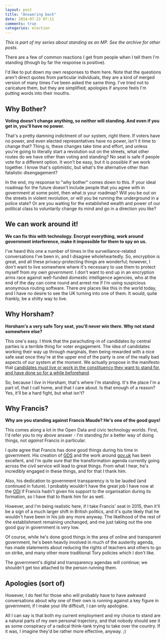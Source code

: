 ```yaml
---
layout: post
title: "Answering back"
date: 2014-07-22 07:11
comments: true
categories: election
---
```

*This is part of my series about standing as an MP. See the archive for other posts.*

There are a few of common reactions I get from people when I tell them I'm standing (though by far the response is positive).

I'd like to put down my own responses to them here. Note that the questions aren't direct quotes from particular individuals, they are a kind of merged version of many times I've been asked the same thing. I've tried not to caricature them, but they are simplified; apologies if anyone feels I'm putting words into their mouths.

## Why Bother?

**Voting doesn't change anything, so neither will standing. And even if you get in, you'll have no power.**

That's a pretty damning indictment of our system, right there. If voters have no power, and even elected representatives have no power, isn't it time to change that? Thing is, these changes take time and effort, and unless you're going to literally start a revolution out on the streets, what other routes do we have other than voting and standing? No seat is safe if people vote for a different option. It won't be easy, but it is possible if we work together. I know that's optimistic, but what's the alternative other than fatalistic disengagement?

In the end, my response to "why bother" comes down to this. If your ideal roadmap for the future doesn't include people that you agree with in government at some point, then what *is* your roadmap? Will you be out on the streets in violent revolution, or will you be running the underground in a police state? Or are you waiting for the established wealth and power of our political class to voluntarily change its mind and go in a direction you like?

## We can work around it!

**We can fix this with technology. Encrypt everything, work around government interference, make it impossible for them to spy on us.**

I've heard this one a number of times in the surveillance-related conversations I've been in, and I disagree wholeheartedly. So, encryption is great, and all these privacy-protecting things are wonderful; however, I don't want to live somewhere where it's necessary to use them to protect myself from *my own government*. I don't want to end up in an encryption arms race against well-funded domestic intelligence agencies, who at the end of the day can come round and arrest me if I'm using suspicious anonymous routing software. There *are* places like this in the world today, and I have no desire to see the UK turning into one of them. It would, quite frankly, be a shitty way to live.

## Why Horsham?

**Horsham's a very safe Tory seat, you'll never win there. Why not stand somewhere else?**

This one's easy. I think that the parachuting-in of candidates by central parties is a terrible thing for voter engagement. The idea of candidates working their way up through marginals, then being rewarded with a nice safe seat once they're at the upper end of the party is one of the really bad aspects of our system at the moment. We actually propose in the manifesto that [candidates must live or work in the constituency they want to stand for, and have done so for a while beforehand](http://openpolitics.org.uk/manifesto/democracy.html#standing-for-election).

So, because I *live* in Horsham, that's where I'm standing. It's the place I'm a part of, that I call home, and that I care about. Is that enough of a reason? Yes, it'll be a hard fight, but what isn't?

## Why Francis?

**Why are you standing against Francis Maude? He's one of the good guys!**

This comes along a lot in the Open Data and civic technology worlds. First, I'd refer you to my above answer - I'm standing *for* a better way of doing things, not *against* Francis in particular.

I quite agree that Francis has done good things during his time in government. His creation of [GDS](https://gds.blog.gov.uk/) and the work around [gov.uk](http://gov.uk) has been excellent, and I'm quite sure that the transformation agenda currently going across the civil service will lead to great things. From what I hear, he's incredibly engaged in these things, and for that I thank him.

Also, his dedication to government transparency is to be lauded (and continued in future). I probably wouldn't have the great job I have now at the [ODI](http://theodi.org) if Francis hadn't given his support to the organisation during its formation, so I have that to thank him for as well.

However, and I'm being realistic here, if I take Francis' seat in 2015, then it'll be a sign of a much larger shift in British politics, and it's quite likely that he wouldn't have been in his job any more anyway. The likelihood of the rest of the establishment remaining unchanged, and me just taking out the one good guy in government is *very* low.

Of course, while he's done good things in the area of online and transparent government, he's been heavily involved in much of the austerity agenda, has made statements about reducing the rights of teachers and others to go on strike, and many other more traditional Tory policies which I don't like.

The government's digital and transparency agendas will continue; we shouldn't get too attached to the person running them.

## Apologies (sort of)

However, I do feel for those who will probably have to have awkward conversations about why one of their own is running against a key figure in government; if I make your life difficult, I can only apologise.

All I can say is that both my current employment and my choice to stand are a natural parts of my own personal trajectory, and that nobody should see it as some conspiracy of a radical think-tank trying to take over the country. If it was, I imagine they'd be rather more effective, anyway. ;)
